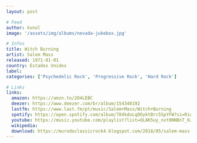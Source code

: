 ```yaml
---
layout: post

# Feed
author: kvnol
image: '/assets/img/albums/nevada-jukebox.jpg'

# Infos
title: Witch Burning
artist: Salem Mass
released: 1971-01-01
country: Estados Unidos
label:
categories: ['Psychedelic Rock', 'Progressive Rock', 'Hard Rock']

# Links
links:
  amazon: https://amzn.to/2O4LEBC
  deezer: https://www.deezer.com/br/album/154348192
  lastfm: https://www.last.fm/pt/music/Salem+Mass/Witch+Burning
  spotify: https://open.spotify.com/album/784kdoLqOOyktBrc5SpYFW?si=RigR24K-TFClsb5hvBW76g
  youtube: https://music.youtube.com/playlist?list=OLAK5uy_nvt0NNBnT_6zMU7LKKK4BwstYWj2Lj1Cw
  wikipedia:
  download: https://murodoclassicrock4.blogspot.com/2018/05/salem-mass-witch-burning-1971.html
---
```

